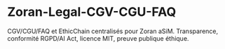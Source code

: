# Zoran-Legal-CGV-CGU-FAQ
CGV/CGU/FAQ et EthicChain centralisés pour Zoran aSiM. Transparence, conformité RGPD/AI Act, licence MIT, preuve publique éthique.
